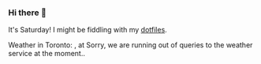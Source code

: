 ### Hi there :wave:

It's Saturday! I might be fiddling with my [dotfiles](https://github.com/bewuethr/dotfiles).

Weather in Toronto: , at Sorry, we are running out of queries to the weather service at the moment..
